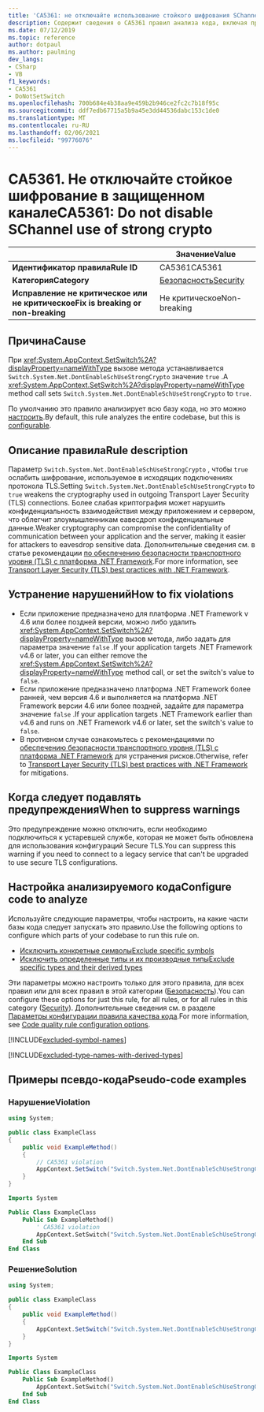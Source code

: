 ```yaml
---
title: 'CA5361: не отключайте использование стойкого шифрования SChannel (анализ кода)'
description: Содержит сведения о CA5361 правил анализа кода, включая причины, способы устранения нарушений и время их подавления.
ms.date: 07/12/2019
ms.topic: reference
author: dotpaul
ms.author: paulming
dev_langs:
- CSharp
- VB
f1_keywords:
- CA5361
- DoNotSetSwitch
ms.openlocfilehash: 700b684e4b38aa9e459b2b946ce2fc2c7b18f95c
ms.sourcegitcommit: ddf7edb67715a5b9a45e3dd44536dabc153c1de0
ms.translationtype: MT
ms.contentlocale: ru-RU
ms.lasthandoff: 02/06/2021
ms.locfileid: "99776076"
---
```

# <a name="ca5361-do-not-disable-schannel-use-of-strong-crypto"></a><span data-ttu-id="1bc04-103">CA5361. Не отключайте стойкое шифрование в защищенном канале</span><span class="sxs-lookup"><span data-stu-id="1bc04-103">CA5361: Do not disable SChannel use of strong crypto</span></span>

| | <span data-ttu-id="1bc04-104">Значение</span><span class="sxs-lookup"><span data-stu-id="1bc04-104">Value</span></span> |
|-|-|
| <span data-ttu-id="1bc04-105">**Идентификатор правила**</span><span class="sxs-lookup"><span data-stu-id="1bc04-105">**Rule ID**</span></span> |<span data-ttu-id="1bc04-106">CA5361</span><span class="sxs-lookup"><span data-stu-id="1bc04-106">CA5361</span></span>|
| <span data-ttu-id="1bc04-107">**Категория**</span><span class="sxs-lookup"><span data-stu-id="1bc04-107">**Category**</span></span> |[<span data-ttu-id="1bc04-108">Безопасность</span><span class="sxs-lookup"><span data-stu-id="1bc04-108">Security</span></span>](security-warnings.md)|
| <span data-ttu-id="1bc04-109">**Исправление не критическое или не критическое**</span><span class="sxs-lookup"><span data-stu-id="1bc04-109">**Fix is breaking or non-breaking**</span></span> |<span data-ttu-id="1bc04-110">Не критическое</span><span class="sxs-lookup"><span data-stu-id="1bc04-110">Non-breaking</span></span>|

## <a name="cause"></a><span data-ttu-id="1bc04-111">Причина</span><span class="sxs-lookup"><span data-stu-id="1bc04-111">Cause</span></span>

<span data-ttu-id="1bc04-112">При <xref:System.AppContext.SetSwitch%2A?displayProperty=nameWithType> вызове метода устанавливается `Switch.System.Net.DontEnableSchUseStrongCrypto` значение `true` .</span><span class="sxs-lookup"><span data-stu-id="1bc04-112">A <xref:System.AppContext.SetSwitch%2A?displayProperty=nameWithType> method call sets `Switch.System.Net.DontEnableSchUseStrongCrypto` to `true`.</span></span>

<span data-ttu-id="1bc04-113">По умолчанию это правило анализирует всю базу кода, но это можно [настроить](#configure-code-to-analyze).</span><span class="sxs-lookup"><span data-stu-id="1bc04-113">By default, this rule analyzes the entire codebase, but this is [configurable](#configure-code-to-analyze).</span></span>

## <a name="rule-description"></a><span data-ttu-id="1bc04-114">Описание правила</span><span class="sxs-lookup"><span data-stu-id="1bc04-114">Rule description</span></span>

<span data-ttu-id="1bc04-115">Параметр `Switch.System.Net.DontEnableSchUseStrongCrypto` , чтобы `true` ослабить шифрование, используемое в исходящих подключениях протокола TLS.</span><span class="sxs-lookup"><span data-stu-id="1bc04-115">Setting `Switch.System.Net.DontEnableSchUseStrongCrypto` to `true` weakens the cryptography used in outgoing Transport Layer Security (TLS) connections.</span></span> <span data-ttu-id="1bc04-116">Более слабая криптография может нарушить конфиденциальность взаимодействия между приложением и сервером, что облегчит злоумышленникам еавесдроп конфиденциальные данные.</span><span class="sxs-lookup"><span data-stu-id="1bc04-116">Weaker cryptography can compromise the confidentiality of communication between your application and the server, making it easier for attackers to eavesdrop sensitive data.</span></span> <span data-ttu-id="1bc04-117">Дополнительные сведения см. в статье рекомендации [по обеспечению безопасности транспортного уровня (TLS) с платформа .NET Framework](../../../framework/network-programming/tls.md#switchsystemnetdontenableschusestrongcrypto).</span><span class="sxs-lookup"><span data-stu-id="1bc04-117">For more information, see [Transport Layer Security (TLS) best practices with .NET Framework](../../../framework/network-programming/tls.md#switchsystemnetdontenableschusestrongcrypto).</span></span>

## <a name="how-to-fix-violations"></a><span data-ttu-id="1bc04-118">Устранение нарушений</span><span class="sxs-lookup"><span data-stu-id="1bc04-118">How to fix violations</span></span>

- <span data-ttu-id="1bc04-119">Если приложение предназначено для платформа .NET Framework v 4.6 или более поздней версии, можно либо удалить <xref:System.AppContext.SetSwitch%2A?displayProperty=nameWithType> вызов метода, либо задать для параметра значение `false` .</span><span class="sxs-lookup"><span data-stu-id="1bc04-119">If your application targets .NET Framework v4.6 or later, you can either remove the <xref:System.AppContext.SetSwitch%2A?displayProperty=nameWithType> method call, or set the switch's value to `false`.</span></span>
- <span data-ttu-id="1bc04-120">Если приложение предназначено платформа .NET Framework более ранней, чем версия 4.6 и выполняется на платформа .NET Framework версии 4.6 или более поздней, задайте для параметра значение `false` .</span><span class="sxs-lookup"><span data-stu-id="1bc04-120">If your application targets .NET Framework earlier than v4.6 and runs on .NET Framework v4.6 or later, set the switch's value to `false`.</span></span>
- <span data-ttu-id="1bc04-121">В противном случае ознакомьтесь с рекомендациями по [обеспечению безопасности транспортного уровня (TLS) с платформа .NET Framework](../../../framework/network-programming/tls.md) для устранения рисков.</span><span class="sxs-lookup"><span data-stu-id="1bc04-121">Otherwise, refer to [Transport Layer Security (TLS) best practices with .NET Framework](../../../framework/network-programming/tls.md) for mitigations.</span></span>

## <a name="when-to-suppress-warnings"></a><span data-ttu-id="1bc04-122">Когда следует подавлять предупреждения</span><span class="sxs-lookup"><span data-stu-id="1bc04-122">When to suppress warnings</span></span>

<span data-ttu-id="1bc04-123">Это предупреждение можно отключить, если необходимо подключиться к устаревшей службе, которая не может быть обновлена для использования конфигураций Secure TLS.</span><span class="sxs-lookup"><span data-stu-id="1bc04-123">You can suppress this warning if you need to connect to a legacy service that can't be upgraded to use secure TLS configurations.</span></span>

## <a name="configure-code-to-analyze"></a><span data-ttu-id="1bc04-124">Настройка анализируемого кода</span><span class="sxs-lookup"><span data-stu-id="1bc04-124">Configure code to analyze</span></span>

<span data-ttu-id="1bc04-125">Используйте следующие параметры, чтобы настроить, на какие части базы кода следует запускать это правило.</span><span class="sxs-lookup"><span data-stu-id="1bc04-125">Use the following options to configure which parts of your codebase to run this rule on.</span></span>

- [<span data-ttu-id="1bc04-126">Исключить конкретные символы</span><span class="sxs-lookup"><span data-stu-id="1bc04-126">Exclude specific symbols</span></span>](#exclude-specific-symbols)
- [<span data-ttu-id="1bc04-127">Исключить определенные типы и их производные типы</span><span class="sxs-lookup"><span data-stu-id="1bc04-127">Exclude specific types and their derived types</span></span>](#exclude-specific-types-and-their-derived-types)

<span data-ttu-id="1bc04-128">Эти параметры можно настроить только для этого правила, для всех правил или для всех правил в этой категории ([Безопасность](security-warnings.md)).</span><span class="sxs-lookup"><span data-stu-id="1bc04-128">You can configure these options for just this rule, for all rules, or for all rules in this category ([Security](security-warnings.md)).</span></span> <span data-ttu-id="1bc04-129">Дополнительные сведения см. в разделе [Параметры конфигурации правила качества кода](../code-quality-rule-options.md).</span><span class="sxs-lookup"><span data-stu-id="1bc04-129">For more information, see [Code quality rule configuration options](../code-quality-rule-options.md).</span></span>

[!INCLUDE[excluded-symbol-names](~/includes/code-analysis/excluded-symbol-names.md)]

[!INCLUDE[excluded-type-names-with-derived-types](~/includes/code-analysis/excluded-type-names-with-derived-types.md)]

## <a name="pseudo-code-examples"></a><span data-ttu-id="1bc04-130">Примеры псевдо-кода</span><span class="sxs-lookup"><span data-stu-id="1bc04-130">Pseudo-code examples</span></span>

### <a name="violation"></a><span data-ttu-id="1bc04-131">Нарушение</span><span class="sxs-lookup"><span data-stu-id="1bc04-131">Violation</span></span>

```csharp
using System;

public class ExampleClass
{
    public void ExampleMethod()
    {
        // CA5361 violation
        AppContext.SetSwitch("Switch.System.Net.DontEnableSchUseStrongCrypto", true);
    }
}
```

```vb
Imports System

Public Class ExampleClass
    Public Sub ExampleMethod()
        ' CA5361 violation
        AppContext.SetSwitch("Switch.System.Net.DontEnableSchUseStrongCrypto", true)
    End Sub
End Class
```

### <a name="solution"></a><span data-ttu-id="1bc04-132">Решение</span><span class="sxs-lookup"><span data-stu-id="1bc04-132">Solution</span></span>

```csharp
using System;

public class ExampleClass
{
    public void ExampleMethod()
    {
        AppContext.SetSwitch("Switch.System.Net.DontEnableSchUseStrongCrypto", false);
    }
}
```

```vb
Imports System

Public Class ExampleClass
    Public Sub ExampleMethod()
        AppContext.SetSwitch("Switch.System.Net.DontEnableSchUseStrongCrypto", false)
    End Sub
End Class
```
